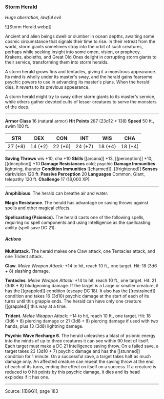 ### Storm Herald
_Huge aberration, lawful evil_

![[Storm Herald.webp]]

Ancient and alien beings dwell or slumber in ocean depths, awaiting some cosmic circumstance that signals their time to rise. In their retreat from the world, storm giants sometimes stray into the orbit of such creatures, perhaps while seeking insight into some omen, vision, or prophecy. Krakens, aboleths, and Great Old Ones delight in corrupting storm giants to their service, transforming them into storm heralds.

A storm herald grows fins and tentacles, giving it a monstrous appearance. Its mind is wholly under its master's sway, and the herald gains fearsome psychic powers to use in advancing its master's plans. When the herald dies, it reverts to its previous appearance.

A storm herald might try to sway other storm giants to its master's service, while others gather devoted cults of lesser creatures to serve the monsters of the deep.




---

**Armor Class** 16 (natural armor)
**Hit Points** 287 (23d12 + 138)
**Speed** 50 ft., swim 100 ft.

| STR     | DEX     | CON     | INT     | WIS     | CHA     |
|---------|---------|---------|---------|---------|---------|
| 27 (+8) | 14 (+2) | 22 (+6) | 24 (+7) | 18 (+4) | 18 (+4) |

**Saving Throws** wis +10, cha +10
**Skills** [[arcana]] +13, [[perception]] +10, [[deception]] +10
**Damage Resistances** cold; psychic
**Damage Immunities** lightning, thunder
**Condition Immunities** [[charmed]], [[frightened]]
**Senses** darkvision 120 ft.
**Passive Perception** 20
**Languages** Common, Giant, telepathy 120 ft.
**Challenge** 17 (18,000 XP)

---

**Amphibious**. The herald can breathe air and water.

**Magic Resistance**. The herald has advantage on saving throws against spells and other magical effects.

**Spellcasting (Psionics).** The herald casts one of the following spells, requiring no spell components and using Intelligence as the spellcasting ability (spell save DC 21):

##### Actions
**Multiattack**. The herald makes one Claw attack, one Tentacles attack, and one Trident attack.

**Claw**. _Melee Weapon Attack:_ +14 to hit, reach 10 ft., one target. Hit: 18 (3d6 + 8) slashing damage.

**Tentacles**. _Melee Weapon Attack:_ +14 to hit, reach 10 ft., one target. Hit: 21 (3d8 + 8) bludgeoning damage. If the target is a Large or smaller creature, it has the [[grappled]] condition (escape DC 18). It also has the [[restrained]] condition and takes 16 (3d10) psychic damage at the start of each of its turns until this grapple ends. The herald can have only one creature [[grappled]] this way at a time.

**Trident**. _Melee Weapon Attack:_ +14 to hit, reach 10 ft., one target. Hit: 18 (3d6 + 8) piercing damage or 21 (3d8 + 8) piercing damage if used with two hands, plus 13 (3d8) lightning damage.

**Psychic Wave Recharge 6**. The herald unleashes a blast of psionic energy into the minds of up to three creatures it can see within 90 feet of itself. Each target must make a DC 21 Intelligence saving throw. On a failed save, a target takes 23 (3d10 + 7) psychic damage and has the [[stunned]] condition for 1 minute. On a successful save, a target takes half as much damage only. An affected creature can repeat the saving throw at the end of each of its turns, ending the effect on itself on a success. If a creature is reduced to 0 hit points by this psychic damage, it dies and its head explodes if it has one.


---

Source: [[BGG]], page 183